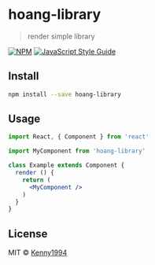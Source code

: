 # hoang-library

> render simple library

[![NPM](https://img.shields.io/npm/v/hoang-library.svg)](https://www.npmjs.com/package/hoang-library) [![JavaScript Style Guide](https://img.shields.io/badge/code_style-standard-brightgreen.svg)](https://standardjs.com)

## Install

```bash
npm install --save hoang-library
```

## Usage

```jsx
import React, { Component } from 'react'

import MyComponent from 'hoang-library'

class Example extends Component {
  render () {
    return (
      <MyComponent />
    )
  }
}
```

## License

MIT © [Kenny1994](https://github.com/Kenny1994)
